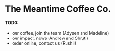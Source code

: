 # The Meantime Coffee Co.

#### TODO: 
- our coffee, join the team (Adysen and Madeline)
- our impact, news (Andrew and Shruti)
- order online, contact us (Rushil)
